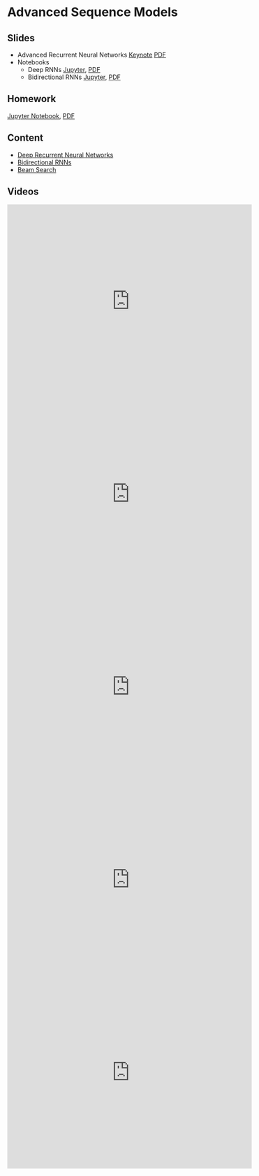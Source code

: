 # Advanced Sequence Models

## Slides

* Advanced Recurrent Neural Networks
  [Keynote](../../slides/4_16/20-Advanced-RNN.key)
  [PDF](../../slides/4_16/20-Advanced-RNN.pdf)
* Notebooks
  - Deep RNNs
    [Jupyter](../../slides/4_16/deep-rnn.ipynb), [PDF](../../slides/4_16/deep-rnn.pdf) 
  - Bidirectional RNNs
    [Jupyter](../../slides/4_16/bi-rnn.ipynb), [PDF](../../slides/4_16/bi-rnn.pdf) 
	
## Homework

[Jupyter Notebook](../../slides/4_16/homework9.ipynb), [PDF](../../slides/4_16/homework9.pdf) 

## Content

* [Deep Recurrent Neural Networks](https://d2l.ai/chapter_recurrent-modern/deep-rnn.html)
* [Bidirectional RNNs](https://d2l.ai/chapter_recurrent-modern/bi-rnn.html)
* [Beam Search](https://d2l.ai/chapter_recurrent-modern/beam-search.html)

## Videos

<center><iframe width="560" height="441" src="https://www.youtube.com/embed/AZ6-imdRVSo" frameborder="0" allowfullscreen></iframe></center>
<center><iframe width="560" height="441" src="https://www.youtube.com/embed/B_X8c4lJGWA" frameborder="0" allowfullscreen></iframe></center>
<center><iframe width="560" height="441" src="https://www.youtube.com/embed/tWTDsjBXmig" frameborder="0" allowfullscreen></iframe></center>
<center><iframe width="560" height="441" src="https://www.youtube.com/embed/hccMCsAcBbg" frameborder="0" allowfullscreen></iframe></center>
<center><iframe width="560" height="441" src="https://www.youtube.com/embed/fLZmbM-zvo8" frameborder="0" allowfullscreen></iframe></center>

